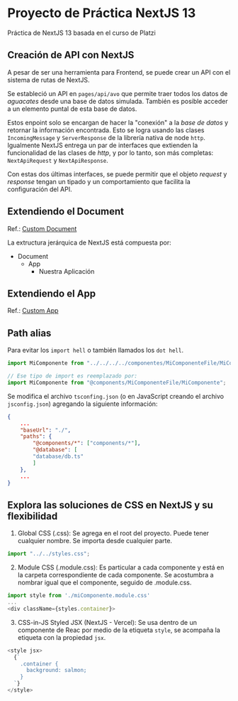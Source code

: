 # Proyecto de Práctica NextJS 13

Práctica de NextJS 13 basada en el curso de Platzi

## Creación de API con NextJS

A pesar de ser una herramienta para Frontend, se puede crear un API con el sistema de rutas de NextJS.

Se estableció un API en `pages/api/avo` que permite traer todos los datos de _aguacates_ desde una base de datos simulada. También es posible acceder a un elemento puntal de esta base de datos.

Estos enpoint solo se encargan de hacer la "conexión" a la _base de datos_ y retornar la información encontrada. Esto se logra usando las clases `IncomingMessage` y `ServerResponse` de la librería nativa de node `http`. Igualmente NextJS entrega un par de interfaces que extienden la funcionalidad de las clases de _http_, y por lo tanto, son más completas: `NextApiRequest` y `NextApiResponse`.

Con estas dos últimas interfaces, se puede permitir que el objeto _request_ y _response_ tengan un tipado y un comportamiento que facilita la configuración del API.

## Extendiendo el Document

Ref.: [Custom Document](https://nextjs.org/docs/advanced-features/custom-document)

La extructura jerárquica de NextJS está compuesta por:

- Document
  - App
    - Nuestra Aplicación

## Extendiendo el App

Ref.: [Custom App](https://nextjs.org/docs/advanced-features/custom-app)

## Path alias

Para evitar los `import hell` o también llamados los `dot hell`.

```javascript
import MiComponente from "../../../../componentes/MiComponenteFile/MiComponente";

// Ese tipo de import es reemplazado por:
import MiComponente from "@components/MiComponenteFile/MiComponente";
```

Se modifica el archivo `tsconfing.json` (o en JavaScript creando el archivo `jsconfig.json`) agregando la siguiente información:

```json
{
    ...
    "baseUrl": "./",
    "paths": {
        "@components/*": ["components/*"],
        "@database": [
        "database/db.ts"
        ]
    },
    ...
}
```

## Explora las soluciones de CSS en NextJS y su flexibilidad

1. Global CSS (.css): Se agrega en el root del proyecto. Puede tener cualquier nombre. Se importa desde cualquier parte.

```javascript
import "../../styles.css";
```

2. Module CSS (.module.css): Es particular a cada componente y está en la carpeta correspondiente de cada componente. Se acostumbra a nombrar igual que el componente, seguido de .module.css.

```javascript
import style from './miComponente.module.css'
...
<div className={styles.container}>

```

3. CSS-in-JS Styled JSX (NextJS - Vercel): Se usa dentro de un componente de Reac por medio de la etiqueta `style`, se acompaña la etiqueta con la propiedad `jsx`.

```javascript
<style jsx>
  {`
    .container {
      background: salmon;
    }
  `}
</style>
```
